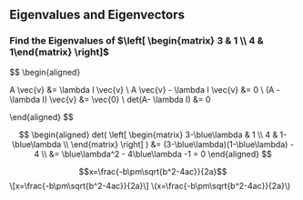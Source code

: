 <script type="text/javascript" src="http://cdn.mathjax.org/mathjax/latest/MathJax.js?config=default"></script>
Eigenvalues and Eigenvectors
----------------------------

### Find the Eigenvalues of $\left[ \begin{matrix} 3 & 1 \\ 4 & 1\end{matrix} \right]$
$$
\begin{aligned}

A \vec{v} &=  \lambda I \vec{v} \\
A \vec{v} - \lambda I \vec{v} &=  0 \\
(A - \lambda I) \vec{v} &= \vec{0} \\
det(A- \lambda I) &= 0

\end{aligned}
$$

$$
\begin{aligned}
det(
\left[ \begin{matrix}
    3-\blue\lambda & 1 \\
    4 & 1-\blue\lambda \\
\end{matrix} \right]
) &= (3-\blue\lambda)(1-\blue\lambda) - 4 \\
&= \blue\lambda^2 - 4\blue\lambda -1 = 0
\end{aligned}
$$

$$x=\frac{-b\pm\sqrt{b^2-4ac}}{2a}$$
\\[x=\frac{-b\pm\sqrt{b^2-4ac}}{2a}\\]
\\(x=\frac{-b\pm\sqrt{b^2-4ac}}{2a}\\)
